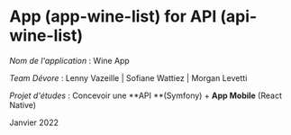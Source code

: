 # App (app-wine-list) for API (api-wine-list)

_Nom de l'application_ : Wine App

_Team Dévore_ : Lenny Vazeille | Sofiane Wattiez | Morgan Levetti

_Projet d'études_ : Concevoir une **API **(Symfony) + **App Mobile** (React Native)


Janvier 2022
